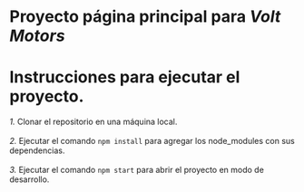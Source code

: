 # Proyecto página principal para *Volt Motors*

# Instrucciones para ejecutar el proyecto.

_1._  Clonar el repositorio en una máquina local. <br> <br>
_2._ Ejecutar el comando `npm install` para agregar los node_modules con sus dependencias. <br> <br>
_3._ Ejecutar el comando `npm start` para abrir el proyecto en modo de desarrollo.


